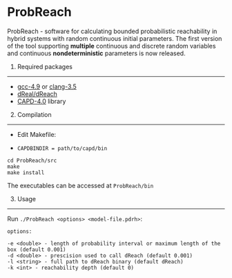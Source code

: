 ProbReach
=========
ProbReach - software for calculating bounded probabilistic reachability in hybrid systems with random continuous initial parameters. The first version of the tool supporting **multiple** continuous and discrete random variables and continuous **nondeterministic** parameters is now released.

1. Required packages
--------------------
- [gcc-4.9](https://gcc.gnu.org/gcc-4.9/) or [clang-3.5](http://clang.llvm.org/docs/ReleaseNotes.html)
- [dReal/dReach](https://github.com/dreal/dreal)
- [CAPD-4.0](http://capd.ii.uj.edu.pl/) library

2. Compilation
--------------------
- Edit Makefile:
 * `CAPDBINDIR = path/to/capd/bin`

```
cd ProbReach/src
make
make install
```

The executables can be accessed at `ProbReach/bin`

3. Usage
--------------------
Run `./ProbReach <options> <model-file.pdrh>`:

```
options:

-e <double> - length of probability interval or maximum length of the box (default 0.001)
-d <double> - prescision used to call dReach (default 0.001)
-l <string> - full path to dReach binary (default dReach)
-k <int> - reachability depth (default 0)
```
